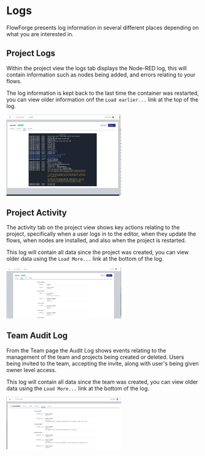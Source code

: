 # Logs

FlowForge presents log information in several different places depending on what you are interested in.

## Project Logs

Within the project view the logs tab displays the Node-RED log, this will contain information such as nodes being added, and errors relating to your flows.

The log information is kept back to the last time the container was restarted, you can view older information onf the `Load earlier...` link at the top of the log.

<img src="images/projectlog.png" width=300 />

## Project Activity

The activity tab on the project view shows key actions relating to the project, specifically when a user logs in to the editor, when they update the flows, when nodes are installed, and also when the project is restarted.

This log will contain all data since the project was created, you can view older data using the `Load More...` link at the bottom of the log.

<img src="images/projectactivity.png" width=300 />

## Team Audit Log

From the Team page the Audit Log shows events relating to the management of the team and projects being created or deleted.
Users being invited to the team, accepting the invite, along with user's being given owner level access.

This log will contain all data since the team was created, you can view older data using the `Load More...` link at the bottom of the log.

<img src="images/teamauditlog.png" width=300 />
